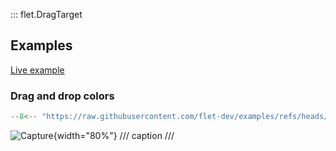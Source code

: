 ::: flet.DragTarget

## Examples

[Live example](https://flet-controls-gallery.fly.dev/utility/draggable)

### Drag and drop colors

```python
--8<-- "https://raw.githubusercontent.com/flet-dev/examples/refs/heads/v1-docs/python/controls/"
```

![Capture](){width="80%"}
/// caption
///